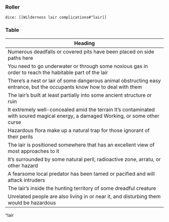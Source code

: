 ### Roller
`dice: [[Wilderness lair complications#^lair]]`
### Table
| Heading                                                                                                                           |
| --------------------------------------------------------------------------------------------------------------------------------- |
| Numerous deadfalls or covered pits have been placed on side paths here                                                            |
| You need to go underwater or through some noxious gas in order to reach the habitable part of the lair                            |
| There’s a nest or lair of some dangerous animal obstructing easy entrance, but the occupants know how to deal with them           |
| The lair’s built at least partially into some ancient structure or ruin                                                           |
| It extremely well-concealed amid the terrain It’s contaminated with soured magical energy, a damaged Working, or some other curse |
| Hazardous flora make up a natural trap for those ignorant of their perils                                                         |
| The lair is positioned somewhere that has an excellent view of most approaches to it                                              |
| It’s surrounded by some natural peril, radioactive zone, arratu, or other hazard                                                  |
| A fearsome local predator has been tamed or pacified and will attack intruders                                                    |
| The lair’s inside the hunting territory of some dreadful creature                                                                 |
|Unrelated people are also living in or near it, and disturbing them would be hazardous|
^lair